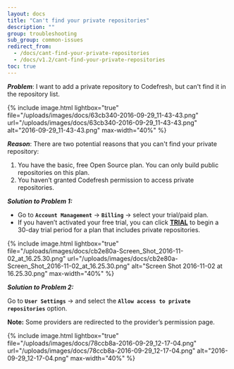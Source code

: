 ```yaml
---
layout: docs
title: "Can't find your private repositories"
description: ""
group: troubleshooting
sub_group: common-issues
redirect_from:
  - /docs/cant-find-your-private-repositories
  - /docs/v1.2/cant-find-your-private-repositories
toc: true
---
```

***Problem***: I want to add a private repository to Codefresh, but can't find it in the repository list.

{% include 
image.html 
lightbox="true" 
file="/uploads/images/docs/63cb340-2016-09-29_11-43-43.png" 
url="/uploads/images/docs/63cb340-2016-09-29_11-43-43.png"
alt="2016-09-29_11-43-43.png" 
max-width="40%"
%}

***Reason***: There are two potential reasons that you can't find your private repository:

1. You have the basic, free Open Source plan. You can only build public repositories on this plan.
2. You haven’t granted Codefresh permission to access private repositories.

***Solution to Problem 1:*** 
  * Go to **`Account Management`** &#8594; **`Billing`** &#8594; select your trial/paid plan.
  * If you haven’t activated your free trial, you can click **[TRIAL](https://codefresh.io/pricing/)** to begin a 30-day trial period for a plan that includes private repositories.

{% include 
image.html 
lightbox="true" 
file="/uploads/images/docs/cb2e80a-Screen_Shot_2016-11-02_at_16.25.30.png" 
url="/uploads/images/docs/cb2e80a-Screen_Shot_2016-11-02_at_16.25.30.png"
alt="Screen Shot 2016-11-02 at 16.25.30.png" 
max-width="40%"
%}
  
***Solution to Problem 2:***

Go to **`User Settings`** &#8594; and select the **`Allow access to private repositories`** option.

**Note:** Some providers are redirected to the provider’s permission page.

{% include 
image.html 
lightbox="true" 
file="/uploads/images/docs/78ccb8a-2016-09-29_12-17-04.png" 
url="/uploads/images/docs/78ccb8a-2016-09-29_12-17-04.png"
alt="2016-09-29_12-17-04.png" 
max-width="40%"
%}
